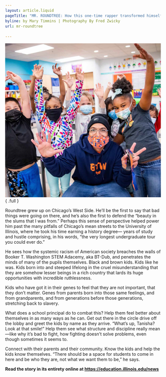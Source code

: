 ```yaml
---
layout: article.liquid
pageTitle: "MR. ROUNDTREE: How this one-time rapper transformed himself into the principal of Booker T. Washington STEM Academy"
byline: by Mary Timmins | Photography By Fred Zwicky
url: mr-roundtree

---
```

![James Roundtree with kids](/img/roundtree.png){ .full } 

Roundtree grew up on Chicago’s West Side. He’ll be the first to say that bad things were going on there, and he’s also the first to defend the “beauty in the slums that I was from.” Perhaps this sense of perspective helped power him past the many pitfalls of Chicago’s mean streets to the University of Illinois, where he took his time earning a history degree— years of study and hustle comprising, in his words, “the very longest undergraduate tour you could ever do.”

He sees how the systemic racism of American society breaches the walls of Booker T. Washington STEM Adacemy, aka BT-Dub, and penetrates the minds of many of the pupils themselves. Black and brown kids. Kids like he was. Kids born into and steeped lifelong in the cruel misunderstanding that they are somehow lesser beings in a rich country that lards its huge opportunities with incredible ruthlessness.

Kids who have got it in their genes to feel that they are not important, that they don’t matter. Genes from parents born into those same feelings, and from grandparents, and from generations before those generations, stretching back to slavery.

What does a school principal do to combat this? Help them feel better about themselves in as many ways as he can. Get out there in the circle drive off the lobby and greet the kids by name as they arrive. “What’s up, Tanisha? Look at that smile!” Help them see what structure and discipline really mean—like why it’s bad to fight, how fighting doesn’t solve problems, even though sometimes it seems to.

Connect with their parents and their community. Know the kids and help the kids know themselves. “There should be a space for students to come in here and be who they are, not what we want them to be,” he says. 

**Read the story in its entirety online at https://education.illinois.edu/news**